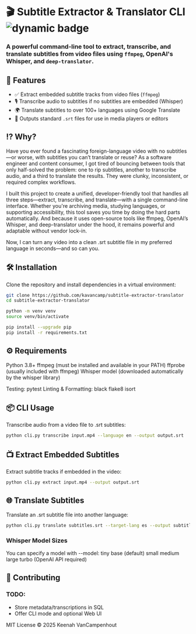# 🎬 Subtitle Extractor & Translator CLI  ![dynamic badge](https://github.com/kavancamp/subtitle-extractor-translator/actions/workflows/ci.yaml/badge.svg)

### A powerful command-line tool to extract, transcribe, and translate subtitles from video files using `ffmpeg`, OpenAI's Whisper, and `deep-translator`.


## 🚀 Features

- ✅ Extract embedded subtitle tracks from video files (`ffmpeg`)
- 🎙️ Transcribe audio to subtitles if no subtitles are embedded (Whisper)
- 🌍 Translate subtitles to over 100+ languages using Google Translate
- 📁 Outputs standard `.srt` files for use in media players or editors

## ⁉️ Why? 
Have you ever found a fascinating foreign-language video with no subtitles—or worse, with subtitles you can’t translate or reuse? As a software engineer and content consumer, I got tired of bouncing between tools that only half-solved the problem: one to rip subtitles, another to transcribe audio, and a third to translate the results. They were clunky, inconsistent, or required complex workflows.

I built this project to create a unified, developer-friendly tool that handles all three steps—extract, transcribe, and translate—with a single command-line interface. Whether you're archiving media, studying languages, or supporting accessibility, this tool saves you time by doing the hard parts automatically. And because it uses open-source tools like ffmpeg, OpenAI’s Whisper, and deep-translator under the hood, it remains powerful and adaptable without vendor lock-in.

Now, I can turn any video into a clean .srt subtitle file in my preferred language in seconds—and so can you.

## 🛠 Installation

Clone the repository and install dependencies in a virtual environment:

```bash
git clone https://github.com/kavancamp/subtitle-extractor-translator
cd subtitle-extractor-translator

python -m venv venv
source venv/bin/activate

pip install --upgrade pip
pip install -r requirements.txt
```
## ⚙️ Requirements
Python 3.8+
ffmpeg (must be installed and available in your PATH)
ffprobe (usually included with ffmpeg)
Whisper model (downloaded automatically by the whisper library)

Testing:
pytest 
Linting & Formatting:
black 
flake8
isort


## 📦 CLI Usage
Transcribe audio from a video file to .srt subtitles:
```bash
python cli.py transcribe input.mp4 --language en --output output.srt
```
## 📺 Extract Embedded Subtitles
Extract subtitle tracks if embedded in the video:
```bash
python cli.py extract input.mp4 --output output.srt
```

## 🌐 Translate Subtitles
Translate an .srt subtitle file into another language:
```bash
python cli.py translate subtitles.srt --target-lang es --output subtitles_es.srt
```

### Whisper Model Sizes
You can specify a model with --model:
tiny
base (default)
small
medium
large
turbo (OpenAI API required)

## 🤝 Contributing

### TODO:
- Store metadata/transcriptions in SQL
- Offer CLI mode and optional Web UI

MIT License © 2025 Keenah VanCampenhout
